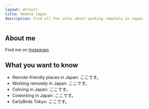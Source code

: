```yaml
---
layout: default
title: Remote Japan
description: Find all the infos about working remotely in Japan. 
---
```


## About me

Find me on <a href="https://www.instagram.com/margauxbarbier/" target="_blank">Instagram</a>

## What you want to know ##

* Remote-friendly places in Japan: ここです。  
* Working remotely in Japan: ここです。  
* Coliving in Japan: ここです。  
* Coworking in Japan: ここです。  
* EarlyBirds Tokyo: ここです。  
